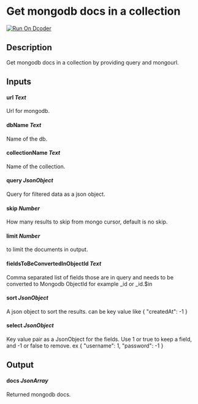 # Get mongodb docs in a collection
[![Run On Dcoder](https://static-content.dcoder.tech/dcoder-assets/run-on-dcoder.svg)](https://code.dcoder.tech/feed/project/60e34eb5070050856d0da1d1)

## Description
Get mongodb docs in a collection by providing query and mongourl.

## Inputs
#### **url**  *Text*
Url for mongodb.
#### **dbName**  *Text*
Name of the db.
#### **collectionName**  *Text*
Name of the collection.
#### **query**  *JsonObject*
Query for filtered data as a json object.
#### **skip**  *Number*
How many results to skip from mongo cursor, default is no skip.
#### **limit**  *Number*
to limit the documents in output.
#### **fieldsToBeConvertedInObjectId**  *Text*
Comma separated list of fields those are in query and needs to be converted to Mongodb ObjectId for example _id or _id.$in
#### **sort**  *JsonObject*
A json object to sort the results. can be key value like { "createdAt": -1 }
#### **select**  *JsonObject*
Key value pair as a JsonObject for the fields. Use 1 or true to keep a field, and -1 or false to remove.
ex
{ "username": 1, "password": -1 }

## Output
#### **docs**  *JsonArray*
Returned mongodb docs.

